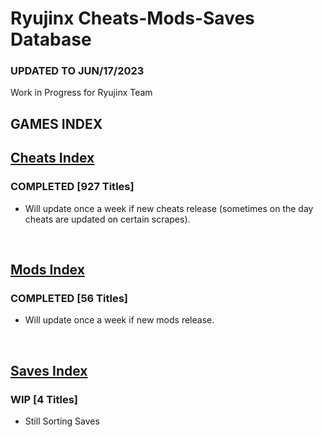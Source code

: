 # Ryujinx Cheats-Mods-Saves Database

### UPDATED TO JUN/17/2023

Work in Progress for Ryujinx Team


## GAMES INDEX

## [Cheats Index](Cheats.md)
### COMPLETED [927 Titles]
- Will update once a week if new cheats release (sometimes on the day cheats are updated on certain scrapes).
</br>

## [Mods Index](Mods.md)
### COMPLETED [56 Titles]
- Will update once a week if new mods release.
</br>

## [Saves Index](Saves.md)
### WIP [4 Titles] 
- Still Sorting Saves
